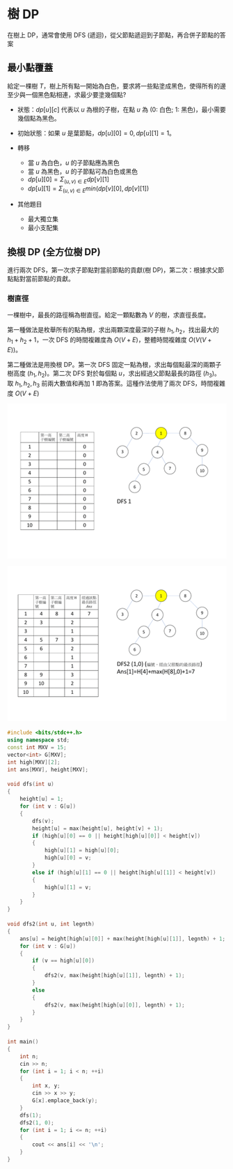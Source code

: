 # 樹 DP
在樹上 DP，通常會使用 DFS (遞迴)，從父節點遞迴到子節點，再合併子節點的答案

## 最小點覆蓋
給定一棵樹 $T$，樹上所有點一開始為白色，要求將一些點塗成黑色，使得所有的邊至少與一個黑色點相連，求最少要塗幾個點?

- 狀態：$dp[u][c]$ 代表以 $u$ 為根的子樹，在點 $u$ 為 (0: 白色; 1: 黑色)，最小需要幾個點為黑色。
- 初始狀態：如果 $u$ 是葉節點，$dp[u][0]=0,dp[u][1]=1$。
- 轉移
    - 當 $u$ 為白色，$u$ 的子節點應為黑色
    - 當 $u$ 為黑色，$u$ 的子節點可為白色或黑色
    - $dp[u][0]=\Sigma_{(u,v)\in E}dp[v][1]$
    - $dp[u][1]=\Sigma_{(u,v)\in E}min(dp[v][0],dp[v][1])$

- 其他題目
    - 最大獨立集
    - 最小支配集

## 換根 DP (全方位樹 DP)
進行兩次 DFS，第一次求子節點對當前節點的貢獻(樹 DP)，第二次：根據求父節點點對當前節點的貢獻。

### 樹直徑
一棵樹中，最長的路徑稱為樹直徑。給定一顆點數為 $V$ 的樹，求直徑長度。

第一種做法是枚舉所有的點為根，求出兩顆深度最深的子樹 $h_1,h_2$，找出最大的 $h_1+h_2+1$，一次 DFS 的時間複雜度為 $O(V+E)$，整體時間複雜度 $O(V(V+E))$。

第二種做法是用換根 DP。第一次 DFS 固定一點為根，求出每個點最深的兩顆子樹高度 ($h_1,h_2$)。第二次 DFS 對於每個點 $u$，求出經過父節點最長的路徑 ($h_3$)。取 $h_1,h_2,h_3$ 前兩大數值和再加 $1$ 即為答案。這種作法使用了兩次 DFS，時間複雜度 $O(V+E)$

![](images/treeDiameter1.gif)

![](images/treeDiameter2.gif)

```cpp
#include <bits/stdc++.h>
using namespace std;
const int MXV = 15;
vector<int> G[MXV];
int high[MXV][2];
int ans[MXV], height[MXV];

void dfs(int u)
{
    height[u] = 1;
    for (int v : G[u])
    {
        dfs(v);
        height[u] = max(height[u], height[v] + 1);
        if (high[u][0] == 0 || height[high[u][0]] < height[v])
        {
            high[u][1] = high[u][0];
            high[u][0] = v;
        }
        else if (high[u][1] == 0 || height[high[u][1]] < height[v])
        {
            high[u][1] = v;
        }
    }
}

void dfs2(int u, int legnth)
{
    ans[u] = height[high[u][0]] + max(height[high[u][1]], legnth) + 1;
    for (int v : G[u])
    {
        if (v == high[u][0])
        {
            dfs2(v, max(height[high[u][1]], legnth) + 1);
        }
        else
        {
            dfs2(v, max(height[high[u][0]], legnth) + 1);
        }
    }
}

int main()
{
    int n;
    cin >> n;
    for (int i = 1; i < n; ++i)
    {
        int x, y;
        cin >> x >> y;
        G[x].emplace_back(y);
    }
    dfs(1);
    dfs2(1, 0);
    for (int i = 1; i <= n; ++i)
    {
        cout << ans[i] << '\n';
    }
}
```